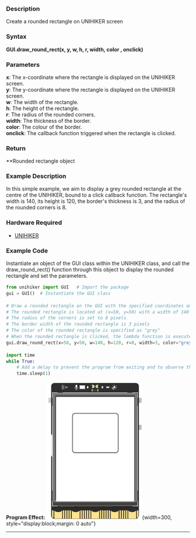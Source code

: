 ### **Description**
Create a rounded rectangle on UNIHIKER screen
### **Syntax**
**GUI.draw_round_rect(x, y, w, h, r, width, color , onclick)**
### **Parameters**
**x**:  The x-coordinate where the rectangle is displayed on the UNIHIKER screen.  
**y**:  The y-coordinate where the rectangle is displayed on the UNIHIKER screen.  
**w**:  The width of the rectangle.  
**h**:  The height of the rectangle.  
**r**:   The radius of the rounded corners.  
**width**:  The thickness of the border.  
**color**:  The colour of the border.  
**onclick**:  The callback function triggered when the rectangle is clicked.  
### **Return**
**Rounded rectangle object
### **Example Description**
In this simple example, we aim to display a grey rounded rectangle at the centre of the UNIHIKER, bound to a click callback function. The rectangle's width is 140, its height is 120, the border's thickness is 3, and the radius of the rounded corners is 8.
### **Hardware Required**

- [UNIHIKER](https://www.dfrobot.com/product-2691.html)  

### **Example Code**
Instantiate an object of the GUI class within the UNIHIKER class, and call the draw_round_rect() function through this object to display the rounded rectangle and set the parameters.  

```python
from unihiker import GUI   # Import the package
gui = GUI()  # Instantiate the GUI class

# Draw a rounded rectangle on the GUI with the specified coordinates and parameters
# The rounded rectangle is located at (x=50, y=50) with a width of 140 pixels and a height of 120 pixels
# The radius of the corners is set to 8 pixels
# The border width of the rounded rectangle is 3 pixels
# The color of the rounded rectangle is specified as "grey"
# When the rounded rectangle is clicked, the lambda function is executed, which prints "round rect clicked" to the console
gui.draw_round_rect(x=50, y=50, w=140, h=120, r=8, width=3, color="grey", onclick=lambda: print("round rect clicked"))

import time
while True:
    # Add a delay to prevent the program from exiting and to observe the effects
    time.sleep(1)
```  

**Program Effect:**
![image.png](img/4.draw_round_rect()/1719482415253-c865fe29-0d90-4e7f-872d-206ad13c87fe.png){width=300, style="display:block;margin: 0 auto"}  

---  

